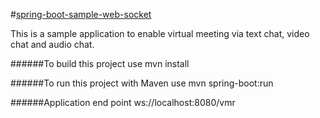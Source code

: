 #[spring-boot-sample-web-socket](http://localhost:8080/)

This is a sample application to enable virtual meeting via text chat, video chat and audio chat.

######To build this project use
    mvn install

######To run this project with Maven use
    mvn spring-boot:run

######Application end point
    ws://localhost:8080/vmr